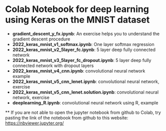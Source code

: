# Colab Notebook for deep learning using Keras on the MNIST dataset

* **gradient_descent_y_fx.ipynb**: An exercise helps you to understand the gradient descent procedure
* **2022_keras_mnist_v1_softmax.ipynb**: One layer softmax regression
* **2022_keras_mnist_v2_5layer_fc.ipynb**: 5 layer deep fully connected network
* **2022_keras_mnist_v3_5layer_fc_dropout.ipynb**: 5 layer deep fully connected network with dropout layers
* **2022_keras_mnist_v4_cnn.ipynb**: convolutional neural network example
* **2022_keras_mnist_v5_cnn_lenet.ipynb**: convolutional neural network, exercise
* **2022_keras_mnist_v5_cnn_lenet.solution.ipynb**: convolutional neural network, exercise
* **deeplearning_R.ipynb**: convolutional neural network using R, example

** If you are not able to open the jupyter notebook from github to Colab, try pasting the link of the notebook from github to this website:
https://nbviewer.jupyter.org/
